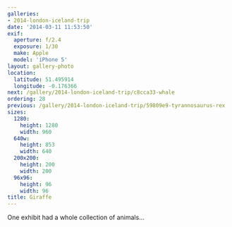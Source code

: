 ```yaml
---
galleries:
- 2014-london-iceland-trip
date: '2014-03-11 11:53:50'
exif:
  aperture: f/2.4
  exposure: 1/30
  make: Apple
  model: 'iPhone 5'
layout: gallery-photo
location:
  latitude: 51.495914
  longitude: -0.176366
next: /gallery/2014-london-iceland-trip/c8cca33-whale
ordering: 28
previous: /gallery/2014-london-iceland-trip/59809e9-tyrannosaurus-rex
sizes:
  1280:
    height: 1280
    width: 960
  640w:
    height: 853
    width: 640
  200x200:
    height: 200
    width: 200
  96x96:
    height: 96
    width: 96
title: Giraffe
---
```


One exhibit had a whole collection of animals…
